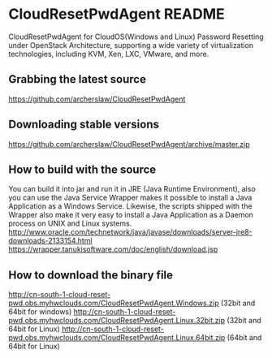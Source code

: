 # CloudResetPwdAgent README
CloudResetPwdAgent for CloudOS(Windows and Linux) Password Resetting under OpenStack Architecture, supporting a wide variety of virtualization technologies, including KVM, Xen, LXC, VMware, and more.

Grabbing the latest source
--------------------------
https://github.com/archerslaw/CloudResetPwdAgent

Downloading stable versions
---------------------------
https://github.com/archerslaw/CloudResetPwdAgent/archive/master.zip

How to build with the source
----------------------------
You can build it into jar and run it in JRE (Java Runtime Environment), also you can use the Java Service Wrapper makes it possible to install a Java Application as a Windows Service. Likewise, the scripts shipped with the Wrapper also make it very easy to install a Java Application as a Daemon process on UNIX and Linux systems.
http://www.oracle.com/technetwork/java/javase/downloads/server-jre8-downloads-2133154.html
https://wrapper.tanukisoftware.com/doc/english/download.jsp

How to download the binary file
-------------------------------
http://cn-south-1-cloud-reset-pwd.obs.myhwclouds.com/CloudResetPwdAgent.Windows.zip      (32bit and 64bit for windows)
http://cn-south-1-cloud-reset-pwd.obs.myhwclouds.com/CloudResetPwdAgent.Linux.32bit.zip  (32bit and 64bit for Linux)
http://cn-south-1-cloud-reset-pwd.obs.myhwclouds.com/CloudResetPwdAgent.Linux.64bit.zip  (64bit and 64bit for Linux)
